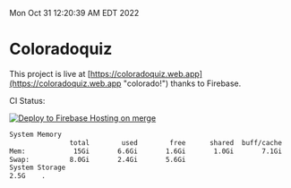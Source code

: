 Mon Oct 31 12:20:39 AM EDT 2022

# Coloradoquiz


This project is live at [https://coloradoquiz.web.app](https://coloradoquiz.web.app "colorado!") thanks to Firebase.

CI Status: 

[![Deploy to Firebase Hosting on merge](https://github.com/teamkushal/coloradoquiz/actions/workflows/firebase-hosting-merge.yml/badge.svg)](https://github.com/teamkushal/coloradoquiz/actions/workflows/firebase-hosting-merge.yml)

```bash
System Memory
               total        used        free      shared  buff/cache   available
Mem:            15Gi       6.6Gi       1.6Gi       1.0Gi       7.1Gi       7.3Gi
Swap:          8.0Gi       2.4Gi       5.6Gi
System Storage
2.5G	.
